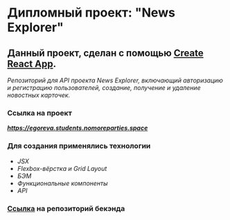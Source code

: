 # Дипломный проект: "News Explorer"

## Данный проект, сделан с помощью [Create React App](https://github.com/facebook/create-react-app).

*Репозиторий для API проекта News Explorer, включающий авторизацию и регистрацию пользователей, создание, получение и удаление новостных карточек.*

### Ссылка на проект
***https://egoreva.students.nomoreparties.space***

### Для создания применялись технологии
+ *JSX*
+ *Flexbox-вёрстка и Grid Layout*
+ *БЭМ*
+ *Функциональные компоненты*
+ *API*

### [Ссылка](https://github.com/elena-13-09/news-explorer-api) на репозиторий бекэнда
